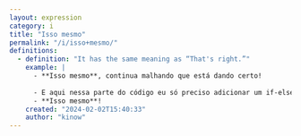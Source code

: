 ```yaml
---
layout: expression
category: i
title: "Isso mesmo"
permalink: "/i/isso+mesmo/"
definitions:
  - definition: "It has the same meaning as “That's right.”"
    example: |
      - **Isso mesmo**, continua malhando que está dando certo!
      
      - E aqui nessa parte do código eu só preciso adicionar um if-else?
      - **Isso mesmo**!
    created: "2024-02-02T15:40:33"
    author: "kinow"
---
```

